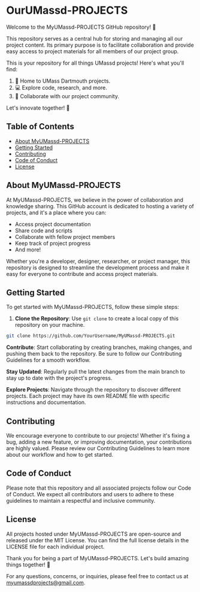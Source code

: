 # OurUMassd-PROJECTS

Welcome to the MyUMassd-PROJECTS GitHub repository! 🚀

This repository serves as a central hub for storing and managing all our project content. Its primary purpose is to facilitate collaboration and provide easy access to project materials for all members of our project group.

This is your repository for all things UMassd projects! Here's what you'll find:

1. 🚀 Home to UMass Dartmouth projects.
2. 💻 Explore code, research, and more.
3. 🤝 Collaborate with our project community.

Let's innovate together! 🌟

## Table of Contents
- [About MyUMassd-PROJECTS](#about-myumassd-projects)
- [Getting Started](#getting-started)
- [Contributing](#contributing)
- [Code of Conduct](#code-of-conduct)
- [License](#license)

## About MyUMassd-PROJECTS

At MyUMassd-PROJECTS, we believe in the power of collaboration and knowledge sharing. This GitHub account is dedicated to hosting a variety of projects, and it's a place where you can:

- Access project documentation
- Share code and scripts
- Collaborate with fellow project members
- Keep track of project progress
- And more!

Whether you're a developer, designer, researcher, or project manager, this repository is designed to streamline the development process and make it easy for everyone to contribute and access project materials.

## Getting Started

To get started with MyUMassd-PROJECTS, follow these simple steps:

1. **Clone the Repository**: Use `git clone` to create a local copy of this repository on your machine.

```bash
git clone https://github.com/YourUsername/MyUMassd-PROJECTS.git
```

**Contribute**: Start collaborating by creating branches, making changes, and pushing them back to the repository. Be sure to follow our Contributing Guidelines for a smooth workflow.

**Stay Updated**: Regularly pull the latest changes from the main branch to stay up to date with the project's progress.

**Explore Projects**: Navigate through the repository to discover different projects. Each project may have its own README file with specific instructions and documentation.

## Contributing
We encourage everyone to contribute to our projects! Whether it's fixing a bug, adding a new feature, or improving documentation, your contributions are highly valued. Please review our Contributing Guidelines to learn more about our workflow and how to get started.

## Code of Conduct
Please note that this repository and all associated projects follow our Code of Conduct. We expect all contributors and users to adhere to these guidelines to maintain a respectful and inclusive community.

## License
All projects hosted under MyUMassd-PROJECTS are open-source and released under the MIT License. You can find the full license details in the LICENSE file for each individual project.

Thank you for being a part of MyUMassd-PROJECTS. Let's build amazing things together! 🌟

For any questions, concerns, or inquiries, please feel free to contact us at myumassdprojects@gmail.com.



<!---
MyUMassd-PROJECTS/MyUMassd-PROJECTS is a ✨ special ✨ repository because its `README.md` (this file) appears on your GitHub profile.
You can click the Preview link to take a look at your changes.
--->
